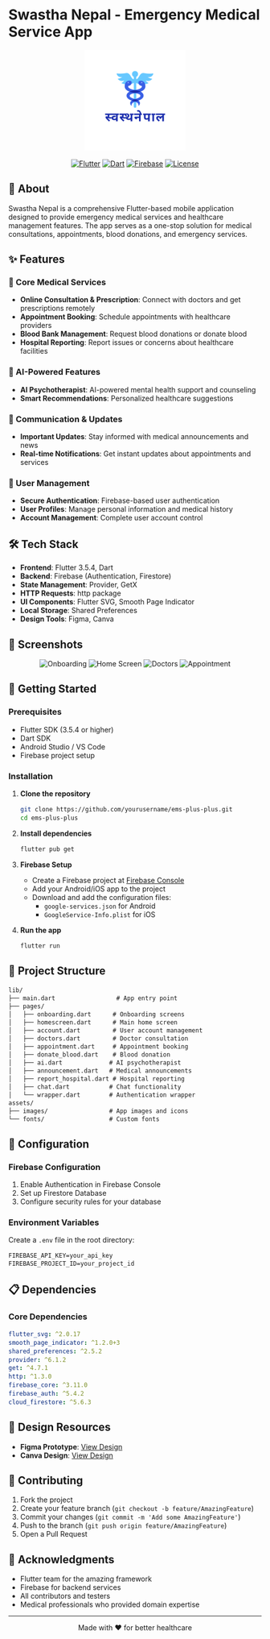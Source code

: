 # Swastha Nepal - Emergency Medical Service App

<div align="center">
  <img src="assets/images/Blue Modern Minimalist Medical Clinic Logo.png" alt="EMS++ Logo" width="200"/>
  
  [![Flutter](https://img.shields.io/badge/Flutter-3.5.4-blue.svg)](https://flutter.dev/)
  [![Dart](https://img.shields.io/badge/Dart-3.5.4-blue.svg)](https://dart.dev/)
  [![Firebase](https://img.shields.io/badge/Firebase-Enabled-orange.svg)](https://firebase.google.com/)
  [![License](https://img.shields.io/badge/License-MIT-green.svg)](LICENSE)
</div>

## 📱 About

Swastha Nepal is a comprehensive Flutter-based mobile application designed to provide emergency medical services and healthcare management features. The app serves as a one-stop solution for medical consultations, appointments, blood donations, and emergency services.

## ✨ Features

### 🏥 Core Medical Services
- **Online Consultation & Prescription**: Connect with doctors and get prescriptions remotely
- **Appointment Booking**: Schedule appointments with healthcare providers
- **Blood Bank Management**: Request blood donations or donate blood
- **Hospital Reporting**: Report issues or concerns about healthcare facilities

### 🤖 AI-Powered Features
- **AI Psychotherapist**: AI-powered mental health support and counseling
- **Smart Recommendations**: Personalized healthcare suggestions

### 📢 Communication & Updates
- **Important Updates**: Stay informed with medical announcements and news
- **Real-time Notifications**: Get instant updates about appointments and services

### 🔐 User Management
- **Secure Authentication**: Firebase-based user authentication
- **User Profiles**: Manage personal information and medical history
- **Account Management**: Complete user account control

## 🛠️ Tech Stack

- **Frontend**: Flutter 3.5.4, Dart
- **Backend**: Firebase (Authentication, Firestore)
- **State Management**: Provider, GetX
- **HTTP Requests**: http package
- **UI Components**: Flutter SVG, Smooth Page Indicator
- **Local Storage**: Shared Preferences
- **Design Tools**: Figma, Canva

## 📱 Screenshots

<div align="center">
  <img src="assets/images/onboarding1.png" alt="Onboarding" width="200"/>
  <img src="assets/images/home.png" alt="Home Screen" width="200"/>
  <img src="assets/images/doctors.png" alt="Doctors" width="200"/>
  <img src="assets/images/appointment.png" alt="Appointment" width="200"/>
</div>

## 🚀 Getting Started

### Prerequisites

- Flutter SDK (3.5.4 or higher)
- Dart SDK
- Android Studio / VS Code
- Firebase project setup

### Installation

1. **Clone the repository**
   ```bash
   git clone https://github.com/yourusername/ems-plus-plus.git
   cd ems-plus-plus
   ```

2. **Install dependencies**
   ```bash
   flutter pub get
   ```

3. **Firebase Setup**
   - Create a Firebase project at [Firebase Console](https://console.firebase.google.com/)
   - Add your Android/iOS app to the project
   - Download and add the configuration files:
     - `google-services.json` for Android
     - `GoogleService-Info.plist` for iOS

4. **Run the app**
   ```bash
   flutter run
   ```

## 📁 Project Structure

```
lib/
├── main.dart                 # App entry point
├── pages/
│   ├── onboarding.dart      # Onboarding screens
│   ├── homescreen.dart      # Main home screen
│   ├── account.dart         # User account management
│   ├── doctors.dart         # Doctor consultation
│   ├── appointment.dart     # Appointment booking
│   ├── donate_blood.dart    # Blood donation
│   ├── ai.dart             # AI psychotherapist
│   ├── announcement.dart   # Medical announcements
│   ├── report_hospital.dart # Hospital reporting
│   ├── chat.dart           # Chat functionality
│   └── wrapper.dart        # Authentication wrapper
assets/
├── images/                 # App images and icons
└── fonts/                  # Custom fonts
```

## 🔧 Configuration

### Firebase Configuration

1. Enable Authentication in Firebase Console
2. Set up Firestore Database
3. Configure security rules for your database

### Environment Variables

Create a `.env` file in the root directory:
```env
FIREBASE_API_KEY=your_api_key
FIREBASE_PROJECT_ID=your_project_id
```

## 📋 Dependencies

### Core Dependencies
```yaml
flutter_svg: ^2.0.17
smooth_page_indicator: ^1.2.0+3
shared_preferences: ^2.5.2
provider: ^6.1.2
get: ^4.7.1
http: ^1.3.0
firebase_core: ^3.11.0
firebase_auth: ^5.4.2
cloud_firestore: ^5.6.3
```

## 🎨 Design Resources

- **Figma Prototype**: [View Design](https://www.figma.com/proto/XkUgPxRDViooC4ge3WJQQR/Test-App?node-id=23-220&t=fLiBoGwNtOHBkKRT-1)
- **Canva Design**: [View Design](https://www.canva.com/design/DAGfGuAgxOM/6TRbYmh9TOWRqwLbsGaUbg/edit?utm_content=DAGfGuAgxOM&utm_campaign=designshare&utm_medium=link2&utm_source=sharebutton)

## 🤝 Contributing

1. Fork the project
2. Create your feature branch (`git checkout -b feature/AmazingFeature`)
3. Commit your changes (`git commit -m 'Add some AmazingFeature'`)
4. Push to the branch (`git push origin feature/AmazingFeature`)
5. Open a Pull Request

## 🙏 Acknowledgments

- Flutter team for the amazing framework
- Firebase for backend services
- All contributors and testers
- Medical professionals who provided domain expertise

---

<div align="center">
  Made with ❤️ for better healthcare
</div>
